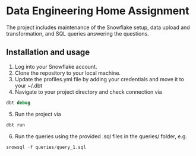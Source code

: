 # Data Engineering Home Assignment
The project includes maintenance of the Snowflake setup, data upload and transformation, and SQL queries answering the questions.

## Installation and usage
1. Log into your Snowflake account.
2. Clone the repository to your local machine.
3. Update the profiles.yml file by adding your credentials and move it to your ~/.dbt
4. Navigate to your project directory and check connection via
```sql
dbt debug
```
5. Run the project via
```sql
dbt run
```
6. Run the queries using the provided .sql files in the queries/ folder, e.g.
```sql
snowsql -f queries/query_1.sql
```
